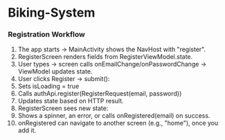 # Biking-System

### Registration Workflow
1. The app starts → MainActivity shows the NavHost with "register".
2. RegisterScreen renders fields from RegisterViewModel.state.
3. User types → screen calls onEmailChange/onPasswordChange → ViewModel updates state.
4. User clicks Register → submit():
5. Sets isLoading = true
6. Calls authApi.register(RegisterRequest(email, password))
7. Updates state based on HTTP result.
8. RegisterScreen sees new state:
9. Shows a spinner, an error, or calls onRegistered(email) on success.
10. onRegistered can navigate to another screen (e.g., "home"), once you add it.